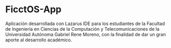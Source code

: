 # FicctOS-App
Aplicación desarrollada con Lazarus IDE para los estudiantes de la Facultad de Ingeniería en Ciencias de la Computación y Telecomunicaciones de la Universidad Autónoma Gabriel Rene Moreno, con la finalidad de dar un gran aporte al desarrollo académico.
